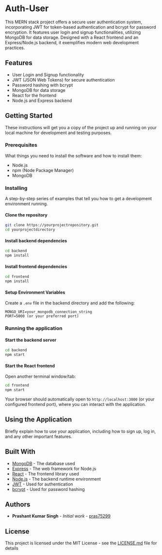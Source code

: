 # Auth-User

This MERN stack project offers a secure user authentication system, incorporating JWT for token-based authentication and bcrypt for password encryption. It features user login and signup functionalities, utilizing MongoDB for data storage. Designed with a React frontend and an Express/Node.js backend, it exemplifies modern web development practices.

## Features

- User Login and Signup functionality
- JWT (JSON Web Tokens) for secure authentication
- Password hashing with bcrypt
- MongoDB for data storage
- React for the frontend
- Node.js and Express backend

## Getting Started

These instructions will get you a copy of the project up and running on your local machine for development and testing purposes.

### Prerequisites

What things you need to install the software and how to install them:

- Node.js
- npm (Node Package Manager)
- MongoDB

### Installing

A step-by-step series of examples that tell you how to get a development environment running.

#### Clone the repository

```bash
git clone https://yourprojectrepository.git
cd yourprojectdirectory
```

#### Install backend dependencies

```bash
cd backend
npm install
```

#### Install frontend dependencies

```bash
cd frontend
npm install
```

#### Setup Environment Variables

Create a `.env` file in the backend directory and add the following:

```
MONGO_URI=your_mongodb_connection_string
PORT=5000 (or your preferred port)
```

### Running the application

#### Start the backend server

```bash
cd backend
npm start
```

#### Start the React frontend

Open another terminal window/tab:

```bash
cd frontend
npm start
```

Your browser should automatically open to `http://localhost:3000` (or your configured frontend port), where you can interact with the application.

## Using the Application

Briefly explain how to use your application, including how to sign up, log in, and any other important features.

## Built With

- [MongoDB](https://www.mongodb.com/) - The database used
- [Express](https://expressjs.com/) - The web framework for Node.js
- [React](https://reactjs.org/) - The frontend library used
- [Node.js](https://nodejs.org/) - The backend runtime environment
- [JWT](https://jwt.io/) - Used for authentication
- [bcrypt](https://www.npmjs.com/package/bcrypt) - Used for password hashing

## Authors

- **Prashant Kumar Singh** - _Initial work_ - [pras75299](https://github.com/pras75299)

## License

This project is licensed under the MIT License - see the [LICENSE.md](LICENSE.md) file for details
